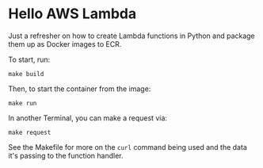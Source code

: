# Hello AWS Lambda

Just a refresher on how to create Lambda functions in Python and package them up as Docker images to ECR.

To start, run:

```
make build
```

Then, to start the container from the image:

```
make run
```

In another Terminal, you can make a request via:

```
make request
```

See the Makefile for more on the `curl` command being used and the data it's passing to the function handler.
